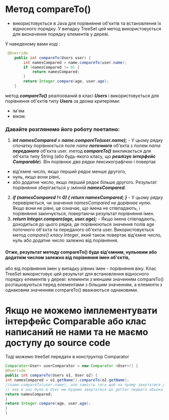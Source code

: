 # Метод compareTo() 

- використовується в Java для порівняння об'єктів та встановлення їх відносного порядку.
У випадку TreeSet цей метод використовується для визначення порядку елементів у дереві.

У наведеному вами коді : 
```java
 @Override
    public int compareTo(Users user) {
        int namesCompared = name.compareTo(user.name);
        if (namesCompared != 0) {
            return namesCompared;
        }
        return Integer.compare(age, user.age);
    }
```
метод ***compareTo()*** реалізований в класі ***Users*** і використовується для порівняння об'єктів 
типу ***Users*** за двома критеріями: 
* ім'ям 
* віком. 

### Давайте розглянемо його роботу поетапно:

1. ***int namesCompared = name.compareTo(user.name);*** - У цьому рядку спочатку порівнюється поле 
*name* ***поточного*** об'єкта з полем *name* ***переданого*** об'єкта user.
mетод ***compareTo()*** викликається для об'єкта типу String (або будь-якого класу, що ***реалізує інтерфейс Comparable***).
Він порівнює *два рядки* лексикографічно і повертає 
* від'ємне число, якщо перший рядок менше другого,
* нуль, якщо вони рівні,
* або додатне число, якщо перший рядок більше другого. 
Результат порівняння зберігається у змінній ***namesCompared***.
2. ***if (namesCompared != 0) { return namesCompared; }*** - У цьому рядку перевіряється, 
 чи значення *namesCompared не дорівнює нулю*.
 Якщо вони не рівні, це означає, що імена не співпадають, 
і порівняння закінчується, повертаючи результат порівняння імен.
3. ***return Integer.compare(age, user.age);*** - Якщо імена співпадають,
доходиться до цього рядка, де порівнюються значення полів age поточного об'єкта та переданого об'єкта user. 
Використовується метод *compare() класу Integer*, який також повертає від'ємне число, нуль або додатне число залежно від порівняння.

#### Отже, результат методу compareTo() буде від'ємним, нульовим або додатнім числом залежно від порівняння імен об'єктів,
або від порівняння імен у випадку рівних імен - порівняння віку. Клас TreeSet використовує цей результат для встановлення відносного
порядку елементів у дереві: елементи з меншим значенням compareTo() розташовуються перед елементами з більшим значенням, а елементи з однаковим значенням
compareTo() вважаються однаковими.


# Якщо не можемо імплементувати інтерфейс Сomparable або клас написаний не нами та не маємо доступу до source code 
Тоді можемо treeSet передати в конструктор Comparator
```java
Comparator<User> userComparator = new Comparator <User>() {
@Override
public int compareTo(Users o1, User o2) {
int namesCompared = o1.getName().compareTo(o2.getName);    
//name.compareTo(user.name); але замість того щоб на пряму звертатися до поля name
// яке в нас було в User ми будемо звертатися до getter першого обьека  та compare з with another one 
return namesCompared;
}
return Integer.compare(age, user.age);
}
}
```